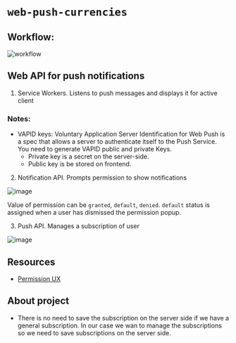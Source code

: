# `web-push-currencies`

<!-- TODO: add a separate document: 1. scheme for application  -->
## Workflow:

![workflow](https://user-images.githubusercontent.com/56842420/194937213-b29909d2-e73b-447a-b3d4-f4f00e8011b5.png)

## Web API for push notifications

1. Service Workers. Listens to push messages and displays it for active client

### Notes:

- VAPID keys: Voluntary Application Server Identification for Web Push is a spec that allows a server to authenticate itself to the Push Service.
  You need to generate VAPID public and private Keys.
  - Private key is a secret on the server-side.
  - Public key is be stored on frontend.

2. Notification API. Prompts permission to show notifications

![image](https://user-images.githubusercontent.com/56842420/193760084-3bef9871-e12d-4428-b8c5-cf9e12d1af51.png)

Value of permission can be `granted`, `default`, `denied`. `default` status is assigned when a user has dismissed the permission popup.

3. Push API. Manages a subscription of user

![image](https://user-images.githubusercontent.com/56842420/193760150-9ad696a2-5e50-4547-819b-a0529a074fc7.png)

## Resources

- [Permission UX](https://web.dev/push-notifications-permissions-ux/)

<!-- TODO: why broadcast channel is used - need bidirectional communication -->
<!-- TODO: add a note about push tags -->
## About project

- There is no need to save the subscription on the server side if we have a general subscription. In our case we wan to manage the subscriptions so we need to save subscriptions on the server side.
